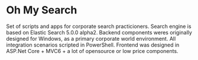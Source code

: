 # Oh My Search
Set of scripts and apps for corporate search practicioners. 
Search engine is based on Elastic Search 5.0.0 alpha2.
Backend components weres originally designed for Windows, as a primary corporate world environment. 
All integration scenarios scripted in PowerShell. 
Frontend was designed in ASP.Net Core + MVC6 + a lot of opensource or low price components.



